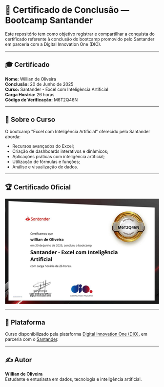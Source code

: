 
# 📜 Certificado de Conclusão — Bootcamp Santander

Este repositório tem como objetivo registrar e compartilhar a conquista do certificado referente à conclusão do bootcamp promovido pelo Santander em parceria com a Digital Innovation One (DIO).

---

## 🎓 Certificado

**Nome:** Willian de Oliveira  
**Conclusão:** 20 de Junho de 2025  
**Curso:** Santander - Excel com Inteligência Artificial  
**Carga Horária:** 26 horas  
**Código de Verificação:** M6T2Q46N

---

## 📘 Sobre o Curso

O bootcamp "Excel com Inteligência Artificial" oferecido pelo Santander aborda:

- Recursos avançados do Excel;
- Criação de dashboards interativos e dinâmicos;
- Aplicações práticas com inteligência artificial;
- Utilização de fórmulas e funções;
- Análise e visualização de dados.

---

## 🏆 Certificado Oficial

![Certificado](./certificado.png)

---

## 🔗 Plataforma

Curso disponibilizado pela plataforma [Digital Innovation One (DIO)](https://www.dio.me/), em parceria com o [Santander](https://www.santander.com.br/).

---

## ✍️ Autor

**Willian de Oliveira**  
Estudante e entusiasta em dados, tecnologia e inteligência artificial.
